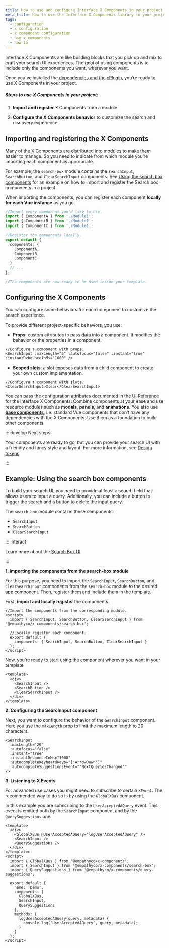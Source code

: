 ```yaml
---
title: How to use and configure Interface X Components in your project
meta_title: How to use the Interface X Components library in your project
tags:
  - configuration
  - x configuration
  - x component configuration
  - use x components
  - how to
---
```


Interface&nbsp;X&nbsp;Components are like building blocks that you pick up and mix to craft your
search UI experiences. The goal of using components is to include only the components you want,
wherever you want.

Once you’ve installed the
[dependencies and the xPlugin](web-x-components-development-guide.md#1-install-the-dependencies),
you’re ready to use X&nbsp;Components in your project.

##### Steps to use X&nbsp;Components in your project:

1. **Import and register** X&nbsp;Components from a module.

2. **Configure the X&nbsp;Components behavior** to customize the search and discovery experience.

## Importing and registering the X Components

Many of the X&nbsp;Components are distributed into modules to make them easier to manage. So you
need to indicate from which module you’re importing each component as appropriate.

For example, the `search-box` module contains the `SearchInput`, `SearchButton`, and
`ClearSearchInput` components. See
[Using the search box components](#example-using-the-search-box-components) for an example on how to
import and register the Search box components in a project.

When importing the components, you can register each component **locally for each Vue instance** as
you go.

```typescript
//Import every component you'd like to use.
import { ComponentA } from './Module1';
import { ComponentB } from './Module1';
import { ComponentC } from './Module1';

//Register the components locally.
export default {
  components: {
    ComponentA,
    ComponentB,
    ComponentC
  }
  // ...
};

//The components are now ready to be used inside your template.
```

## Configuring the X Components

You can configure some behaviors for each component to customize the search experience.

To provide different project-specific behaviors, you use:

- **Props**: custom attributes to pass data into a component. It modifies the behavior or the
  properties in a component.

```vue
//Configure a component with props.
<SearchInput :maxLength="5" :autofocus="false" :instant="true" :instantDebounceInMs="1000" />
```

- **Scoped slots**: a slot exposes data from a child component to create your own custom
  implementation.

```vue
//Configure a component with slots.
<ClearSearchInput>Clear</ClearSearchInput>
```

You can pass the configuration attributes documented in the
[UI Reference](/develop-empathy-platform/ui-reference/) for the Interface&nbsp;X&nbsp;Components.
Combine components at your ease and use resource modules such as **modals**, **panels**, and
**animations**. You also use
**[base components](/develop-empathy-platform/ui-reference/components/base-components/)**, i.e.
standard Vue components that don’t have any dependencies with the X&nbsp;Components. Use them as a
foundation to build other components.

::: develop Next steps

Your components are ready to go, but you can provide your search UI with a friendly and fancy style
and layout. For more information, see
[Design tokens](https://github.com/empathyco/x/blob/main/packages/x-components/contributing/design-system.md).

:::

<!--If you want to support multiple languages, you can use the [x-translation](https://github.com/empathyco/x/tree/main/packages/x-translations) library to manage localization options.-->

## Example: Using the search box components

To build your search UI, you need to provide at least a search field that allows users to input a
query. Additionally, you can include a button to trigger the search and a button to delete the input
query.

The `search-box` module contains these components:

- `SearchInput`
- `SearchButton`
- `ClearSearchInput`

::: interact

Learn more about the
[Search Box UI](/explore-empathy-platform/experience-search-and-discovery/search-box.md)

:::

**1. Importing the components from the search-box module**

For this purpose, you need to import the `SearchInput`, `SearchButton`, and `ClearSearchInput`
components from the `search-box` module to the desired app component. Then, register them and
include them in the template.

First, **import and locally register** the components.

```vue
//Import the components from the corresponding module.
<script>
  import { SearchInput, SearchButton, ClearSearchInput } from '@empathyco/x-components/search-box';

  //Locally register each component.
  export default {
    components: { SearchInput, SearchButton, ClearSearchInput }
  };
</script>
```

Now, you’re ready to start using the component wherever you want in your template.

```vue
<template>
  <div>
    <SearchInput />
    <SearchButton />
    <ClearSearchInput />
  </div>
</template>
```

**2. Configuring the SearchInput component**

Next, you want to configure the behavior of the `SearchInput` component. Here you use the
`maxLength` prop to limit the maximum length to 20 characters.

```vue
<SearchInput
  :maxLength="20"
  :autofocus="false"
  :instant="true"
  :instantDebounceInMs="1000"
  :autocompleteKeyboardKeys="['ArrowDown']"
  :autocompleteSuggestionsEvent="'NextQueriesChanged'"
/>
```

**3. Listening to X Events**

For advanced use cases you might need to subscribe to certain `XEvent`. The recommended way to do so
is by using the `GlobalXBus` component.

In this example you are subscribing to the `UserAcceptedAQuery` event. This event is emitted both by
the `SearchInput` component and by the `QuerySuggestions` one.

```vue live
<template>
  <div>
    <GlobalXBus @UserAcceptedAQuery="logUserAcceptedAQuery" />
    <SearchInput />
    <QuerySuggestions />
  </div>
</template>
<script>
  import { GlobalXBus } from '@empathyco/x-components';
  import { SearchInput } from '@empathyco/x-components/search-box';
  import { QuerySuggestions } from '@empathyco/x-components/query-suggestions';

  export default {
    name: 'Demo',
    components: {
      GlobalXBus,
      SearchInput,
      QuerySuggestions
    },
    methods: {
      logUserAcceptedAQuery(query, metadata) {
        console.log('UserAcceptedAQuery', query, metadata);
      }
    }
  };
</script>
```

